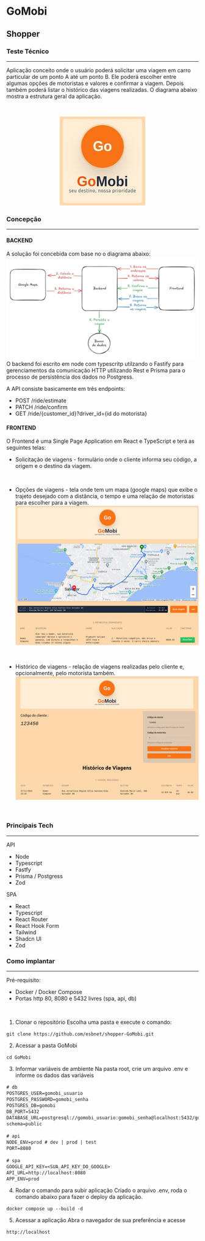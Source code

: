 # GoMobi
## Shopper
### Teste Técnico
---
Aplicação conceito onde o usuário poderá solicitar uma viagem em carro particular de um ponto A até um ponto B. Ele poderá escolher entre algumas opções de motoristas e valores e
confirmar a viagem. Depois também poderá listar o histórico das viagens realizadas. O diagrama abaixo mostra a estrutura geral da aplicação.

</br>
<center> 

![Logo](https://github.com/esbnet/shopper-GoMobi/blob/main/doc/2024-11-27_21-30.jpeg?raw=true)

</center>


### Concepção
---
#### BACKEND

A solução foi concebida com base no o diagrama abaixo:
![Diagrama](https://github.com/esbnet/shopper-GoMobi/blob/main/doc/2024-11-27_21-29.jpeg?raw=true)
O backend foi escrito em node com typescritp utilzando o Fastify para gerenciamentos da comunicação HTTP utilizando Rest e Prisma para o processo de persistência dos dados no Postgress.

A API consiste basicamente em três endpoints:

- POST /ride/estimate
- PATCH /ride/confirm
- GET /ride/{customer_id}?driver_id={id do motorista}

#### FRONTEND

O Frontend é uma Single Page Application em React e TypeScript e terá as seguintes telas:

- Solicitação de viagens - formulário onde o cliente informa seu código, a origem e o destino da viagem. 

</br>

- Opções de viagens - tela onde tem um mapa (google maps) que exibe o trajeto desejado com a distância, o tempo e uma relação de motoristas para escolher para a viagem.
![Confirmar](https://github.com/esbnet/shopper-GoMobi/blob/main/doc/2024-11-27_21-29_1.jpeg?raw=true)

</br>

- Histórico de viagens - relação de viagens realizadas pelo cliente e, opcionalmente, pelo motorista também.
![Confirmar](https://github.com/esbnet/shopper-GoMobi/blob/main/doc/report.jpeg?raw=true)

</br>







### Principais Tech
---
API
- Node
- Typescript
- Fastfy
- Prisma / Postgress
- Zod

SPA
- React
- Typescript
- React Router
- React Hook Form
- Tailwind
- Shadcn UI
- Zod

### Como implantar
---

Pré-requisito: 
- Docker / Docker Compose
- Portas http 80, 8080 e 5432 livres (spa, api, db)

</br>

1. Clonar o repositório
Escolha uma pasta e execute o comando:
```
git clone https://github.com/esbnet/shopper-GoMobi.git
```
2. Acessar a pasta GoMobi
```
cd GoMobi
```
3. Informar variáveis de ambiente
Na pasta root, crie um arquivo .env e informe os dados das variáveis
```
# db
POSTGRES_USER=gomobi_usuario
POSTGRES_PASSWORD=gomobi_senha
POSTGRES_DB=gomobi
DB_PORT=5432
DATABASE_URL=postgresql://gomobi_usuario:gomobi_senha@localhost:5432/gomobi?schema=public

# api
NODE_ENV=prod # dev | prod | test
PORT=8080

# spa
GOOGLE_API_KEY=<SUA_API_KEY_DO_GOOGLE>
API_URL=http://localhost:8080
APP_ENV=prod

```


4. Rodar o comando para subir aplicação
Criado o arquivo .env, roda o comando abaixo para fazer o deploy da aplicação.
```
docker compose up --build -d
```

5. Acessar a aplicação
Abra o navegador de sua preferência e acesse 
```
http://localhost
```
